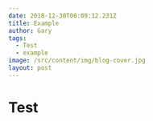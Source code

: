 ```yaml
---
date: 2018-12-30T00:09:12.231Z
title: Example
author: Gary
tags:
  - Test
  - example
image: /src/content/img/blog-cover.jpg
layout: post
---
```

# Test
